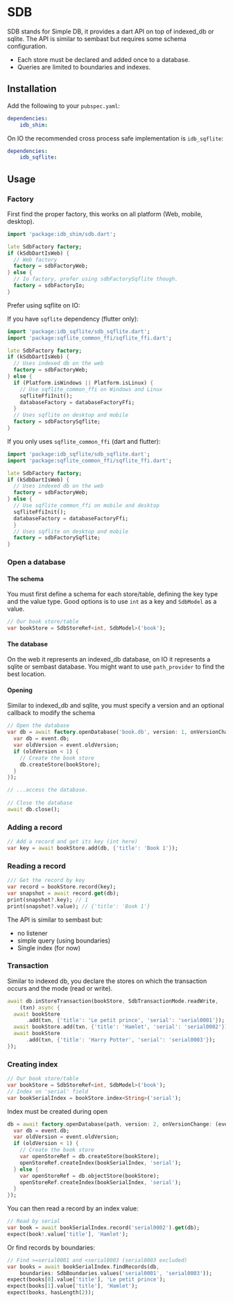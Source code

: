 # SDB

SDB stands for Simple DB, it provides a dart API on top of indexed_db or sqlite.
The API is similar to sembast but requires some schema configuration.
- Each store must be declared and added once to a database.
- Queries are limited to boundaries and indexes.

## Installation

Add the following to your `pubspec.yaml`:

```yaml
dependencies:
    idb_shim:
```

On IO the recommended cross process safe implementation is `idb_sqflite`:

```yaml
dependencies:
    idb_sqflite:
```

## Usage

### Factory

First find the proper factory, this works on all
platform (Web, mobile, desktop).

```dart
import 'package:idb_shim/sdb.dart';

late SdbFactory factory;
if (kSdbDartIsWeb) {
  // Web factory
  factory = sdbFactoryWeb;
} else {
  // Io factory, prefer using sdbFactorySqflite though.
  factory = sdbFactoryIo;
}
```

Prefer using sqflite on IO:

If you have `sqflite` dependency (flutter only):

```dart
import 'package:idb_sqflite/sdb_sqflite.dart';
import 'package:sqflite_common_ffi/sqflite_ffi.dart';

late SdbFactory factory;
if (kSdbDartIsWeb) {
  // Uses indexed db on the web
  factory = sdbFactoryWeb;
} else {
  if (Platform.isWindows || Platform.isLinux) {
    // Use sqflite_common_ffi on Windows and Linux
    sqfliteFfiInit();
    databaseFactory = databaseFactoryFfi;
  }
  // Uses sqflite on desktop and mobile
  factory = sdbFactorySqflite;
}
```

If you only uses `sqflite_common_ffi` (dart and flutter):

```dart
import 'package:idb_sqflite/sdb_sqflite.dart';
import 'package:sqflite_common_ffi/sqflite_ffi.dart';

late SdbFactory factory;
if (kSdbDartIsWeb) {
  // Uses indexed db on the web
  factory = sdbFactoryWeb;
} else {
  // Use sqflite_common_ffi on mobile and desktop
  sqfliteFfiInit();
  databaseFactory = databaseFactoryFfi;
  }
  // Uses sqflite on desktop and mobile
  factory = sdbFactorySqflite;
}
```

### Open a database

#### The schema

You must first define a schema for each store/table, defining
the key type and the value type.
Good options is to use `int` as a key and `SdbModel` as a value.

```dart
// Our book store/table
var bookStore = SdbStoreRef<int, SdbModel>('book');
```

#### The database

On the web it represents an indexed_db database, on IO it represents a sqlite or sembast database.
You might want to use `path_provider` to find the best location.

#### Opening

Similar to indexed_db and sqlite, you must specify a version and an optional callback
to modify the schema
```dart
// Open the database
var db = await factory.openDatabase('book.db', version: 1, onVersionChange: (event) {
  var db = event.db;
  var oldVersion = event.oldVersion;
  if (oldVersion < 1) {
    // Create the book store
    db.createStore(bookStore);
  }
});

// ...access the database.
    
// Close the database
await db.close();
```

### Adding a record

```dart
// Add a record and get its key (int here)
var key = await bookStore.add(db, {'title': 'Book 1'});
```

### Reading a record

```dart
/// Get the record by key
var record = bookStore.record(key);
var snapshot = await record.get(db);
print(snapshot?.key); // 1
print(snapshot?.value); // {'title': 'Book 1'}
```

The API is similar to sembast but:
- no listener
- simple query (using boundaries)
- Single index (for now)

### Transaction

Similar to indexed db, you declare the stores on which the transaction occurs and the mode (read or write).

```dart
await db.inStoreTransaction(bookStore, SdbTransactionMode.readWrite,
    (txn) async {
  await bookStore
      .add(txn, {'title': 'Le petit prince', 'serial': 'serial0001'});
  await bookStore.add(txn, {'title': 'Hamlet', 'serial': 'serial0002'});
  await bookStore
      .add(txn, {'title': 'Harry Potter', 'serial': 'serial0003'});
});
```
### Creating index

```dart
// Our book store/table
var bookStore = SdbStoreRef<int, SdbModel>('book');
// Index on 'serial' field
var bookSerialIndex = bookStore.index<String>('serial');
```

Index must be created during open

```dart
db = await factory.openDatabase(path, version: 2, onVersionChange: (event) {
  var db = event.db;
  var oldVersion = event.oldVersion;
  if (oldVersion < 1) {
    // Create the book store
    var openStoreRef = db.createStore(bookStore);
    openStoreRef.createIndex(bookSerialIndex, 'serial');
  } else {
    var openStoreRef = db.objectStore(bookStore);
    openStoreRef.createIndex(bookSerialIndex, 'serial');
  }
});
```

You can then read a record by an index value:

```dart
// Read by serial
var book = await bookSerialIndex.record('serial0002').get(db);
expect(book!.value['title'], 'Hamlet');
```

Or find records by boundaries:

```dart
// Find >=serial0001 and <serial0003 (serial0003 excluded)
var books = await bookSerialIndex.findRecords(db,
    boundaries: SdbBoundaries.values('serial0001', 'serial0003'));
expect(books[0].value['title'], 'Le petit prince');
expect(books[1].value['title'], 'Hamlet');
expect(books, hasLength(2));
```

